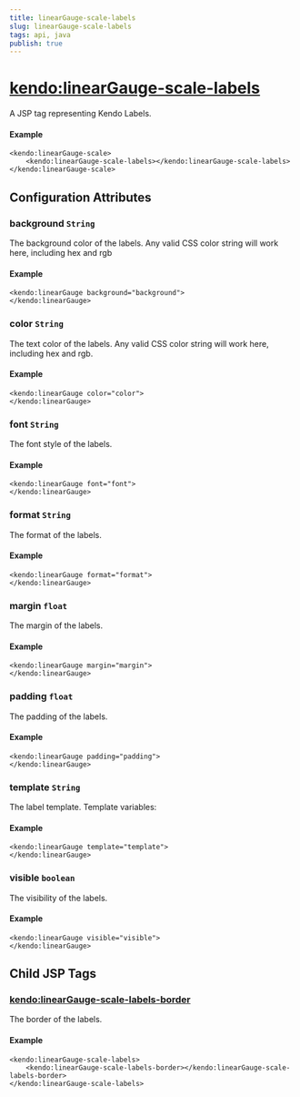 ```yaml
---
title: linearGauge-scale-labels
slug: linearGauge-scale-labels
tags: api, java
publish: true
---
```


# <kendo:linearGauge-scale-labels>
A JSP tag representing Kendo Labels.

#### Example
    <kendo:linearGauge-scale>
        <kendo:linearGauge-scale-labels></kendo:linearGauge-scale-labels>
    </kendo:linearGauge-scale>


## Configuration Attributes


### background `String`

The background color of the labels.
Any valid CSS color string will work here, including hex and rgb

#### Example
    <kendo:linearGauge background="background">
    </kendo:linearGauge>



### color `String`

The text color of the labels.
Any valid CSS color string will work here, including hex and rgb.

#### Example
    <kendo:linearGauge color="color">
    </kendo:linearGauge>



### font `String`

The font style of the labels.

#### Example
    <kendo:linearGauge font="font">
    </kendo:linearGauge>



### format `String`

The format of the labels.

#### Example
    <kendo:linearGauge format="format">
    </kendo:linearGauge>



### margin `float`

The margin of the labels.

#### Example
    <kendo:linearGauge margin="margin">
    </kendo:linearGauge>



### padding `float`

The padding of the labels.

#### Example
    <kendo:linearGauge padding="padding">
    </kendo:linearGauge>



### template `String`

The label template.
Template variables:

#### Example
    <kendo:linearGauge template="template">
    </kendo:linearGauge>



### visible `boolean`

The visibility of the labels.

#### Example
    <kendo:linearGauge visible="visible">
    </kendo:linearGauge>



## Child JSP Tags

### [<kendo:linearGauge-scale-labels-border>](/api/wrappers/jsp/lineargauge/scale-labels-border)

The border of the labels.

#### Example

    <kendo:linearGauge-scale-labels>
        <kendo:linearGauge-scale-labels-border></kendo:linearGauge-scale-labels-border>
    </kendo:linearGauge-scale-labels>
 
